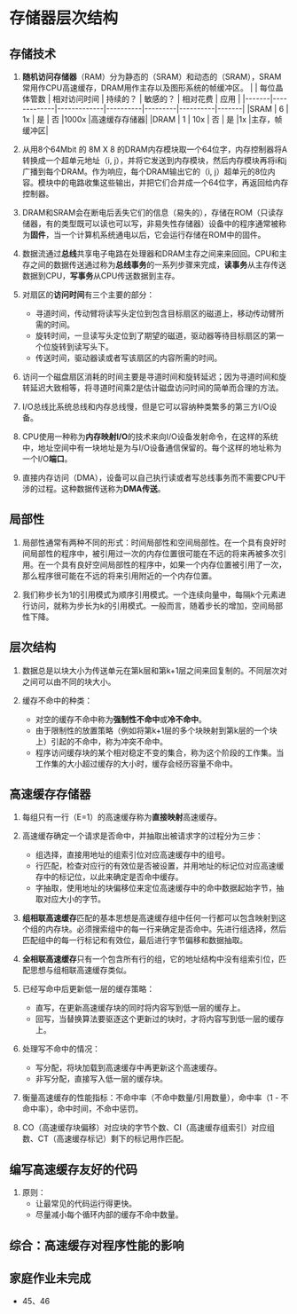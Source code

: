 # 存储器层次结构 #

## 存储技术 ##

1. **随机访问存储器**（RAM）分为静态的（SRAM）和动态的（SRAM），SRAM常用作CPU高速缓存，DRAM用作主存以及图形系统的帧缓冲区。
    |       | 每位晶体管数  | 相对访问时间  | 持续的？  | 敏感的？  | 相对花费  | 应用  |
    |-------|-------------|-------------|----------|---------|----------|-------|
    |SRAM   |   6         |      1x     |    是    |    否    |1000x     |高速缓存存储器|
    |DRAM   |   1         |     10x     |   否     |    是    |1x        |主存，帧缓冲区|

2. 从用8个64Mbit 的 8M X 8 的DRAM内存模块取一个64位字，内存控制器将A转换成一个超单元地址（i, j），并将它发送到内存模块，然后内存模块再将i和j广播到每个DRAM。作为响应，每个DRAM输出它的（i, j）超单元的8位内容。模块中的电路收集这些输出，并把它们合并成一个64位字，再返回给内存控制器。

3. DRAM和SRAM会在断电后丢失它们的信息（易失的），存储在ROM（只读存储器，有的类型既可以读也可以写，非易失性存储器）设备中的程序通常被称为**固件**，当一个计算机系统通电以后，它会运行存储在ROM中的固件。

4. 数据流通过**总线**共享电子电路在处理器和DRAM主存之间来来回回。CPU和主存之间的数据传送通过称为**总线事务**的一系列步骤来完成，**读事务**从主存传送数据到CPU，**写事务**从CPU传送数据到主存。

5. 对扇区的**访问时间**有三个主要的部分：
    - 寻道时间，传动臂将读写头定位到包含目标扇区的磁道上，移动传动臂所需的时间。
    - 旋转时间，一旦读写头定位到了期望的磁道，驱动器等待目标扇区的第一个位旋转到读写头下。
    - 传送时间，驱动器读或者写该扇区的内容所需的时间。

6. 访问一个磁盘扇区消耗的时间主要是寻道时间和旋转延迟；因为寻道时间和旋转延迟大致相等，将寻道时间乘2是估计磁盘访问时间的简单而合理的方法。

7. I/O总线比系统总线和内存总线慢，但是它可以容纳种类繁多的第三方I/O设备。

8. CPU使用一种称为**内存映射I/O**的技术来向I/O设备发射命令，在这样的系统中，地址空间中有一块地址是为与I/O设备通信保留的。每个这样的地址称为一个I/O**端口**。

9. 直接内存访问（DMA），设备可以自己执行读或者写总线事务而不需要CPU干涉的过程。这种数据传送称为**DMA传送**。

## 局部性 ##

1. 局部性通常有两种不同的形式：时间局部性和空间局部性。在一个具有良好时间局部性的程序中，被引用过一次的内存位置很可能在不远的将来再被多次引用。在一个具有良好空间局部性的程序中，如果一个内存位置被引用了一次，那么程序很可能在不远的将来引用附近的一个内存位置。

2. 我们称步长为1的引用模式为顺序引用模式。一个连续向量中，每隔k个元素进行访问，就称为步长为k的引用模式。一般而言，随着步长的增加，空间局部性下降。

## 层次结构 ##

1. 数据总是以块大小为传送单元在第k层和第k+1层之间来回复制的。不同层次对之间可以由不同的块大小。

2. 缓存不命中的种类：
    - 对空的缓存不命中称为**强制性不命中**或**冷不命中**。
    - 由于限制性的放置策略（例如将第k+1层的多个块映射到第k层的一个块上）引起的不命中，称为冲突不命中。
    - 程序访问缓存块的某个相对稳定不变的集合，称为这个阶段的工作集。当工作集的大小超过缓存的大小时，缓存会经历容量不命中。

## 高速缓存存储器 ##

1. 每组只有一行（E=1）的高速缓存称为**直接映射**高速缓存。

2. 高速缓存确定一个请求是否命中，并抽取出被请求字的过程分为三步：
    - 组选择，直接用地址的组索引位对应高速缓存中的组号。
    - 行匹配，检查对应行的有效位是否被设置，并用地址的标记位对应高速缓存中的标记位，以此来确定是否命中缓存。
    - 字抽取，使用地址的块偏移位来定位高速缓存中的命中数据起始字节，抽取对应大小的字节。

3. **组相联高速缓存**匹配的基本思想是高速缓存组中任何一行都可以包含映射到这个组的内存块。必须搜索组中的每一行来确定是否命中。先进行组选择，然后匹配组中的每一行标记和有效位，最后进行字节偏移和数据抽取。

4. **全相联高速缓存**只有一个包含所有行的组，它的地址结构中没有组索引位，匹配思想与组相联高速缓存类似。

5. 已经写命中后更新低一层的缓存策略：
    - 直写，在更新高速缓存块的同时将内容写到低一层的缓存上。
    - 回写，当替换算法要驱逐这个更新过的块时，才将内容写到低一层的缓存上。

6. 处理写不命中的情况：
    - 写分配，将块加载到高速缓存中再更新这个高速缓存。
    - 非写分配，直接写入低一层的缓存块。

7. 衡量高速缓存的性能指标：不命中率（不命中数量/引用数量），命中率（1 - 不命中率），命中时间，不命中惩罚。

8. CO（高速缓存块偏移）对应块的字节个数、CI（高速缓存组索引）对应组数、CT（高速缓存标记）剩下的标记用作匹配。

## 编写高速缓存友好的代码 ##

1. 原则：
    - 让最常见的代码运行得更快。
    - 尽量减小每个循环内部的缓存不命中数量。

## 综合：高速缓存对程序性能的影响 ##

## 家庭作业未完成 ##

- 45、46
